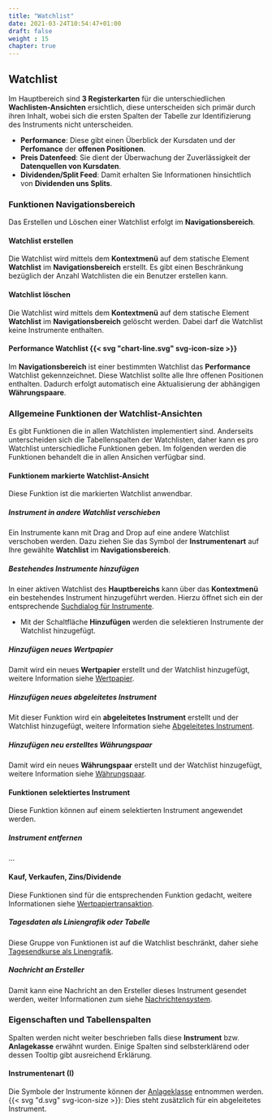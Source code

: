 ```yaml
---
title: "Watchlist"
date: 2021-03-24T10:54:47+01:00
draft: false
weight : 15
chapter: true
---
```

## Watchlist
Im Hauptbereich sind **3 Registerkarten** für die unterschiedlichen **Wachlisten-Ansichten** ersichtlich, diese unterscheiden sich primär durch ihren Inhalt, wobei sich die ersten Spalten der Tabelle zur Identifizierung des Instruments nicht unterscheiden.
+ **Performance**: Diese gibt einen Überblick der Kursdaten und der **Perfomance** der **offenen Positionen**. 
+ **Preis Datenfeed**: Sie dient der Überwachung der Zuverlässigkeit der **Datenquellen von Kursdaten**.
+ **Dividenden/Split Feed**: Damit erhalten Sie Informationen hinsichtlich von **Dividenden uns Splits**.

### Funktionen Navigationsbereich
Das Erstellen und Löschen einer Watchlist erfolgt im **Navigationsbereich**.

#### Watchlist erstellen
Die Watchlist wird mittels dem **Kontextmenü** auf dem statische Element **Watchlist** im **Navigationsbereich** erstellt. Es gibt einen Beschränkung bezüglich der Anzahl Watchlisten die ein Benutzer erstellen kann.

#### Watchlist löschen
Die Watchlist wird mittels dem **Kontextmenü** auf dem statische Element **Watchlist** im **Navigationsbereich** gelöscht werden. Dabei darf die Watchlist keine Instrumente enthalten.

#### Performance Watchlist {{< svg "chart-line.svg" svg-icon-size >}}
Im **Navigationsbereich** ist einer bestimmten Watchlist das **Performance** Watchlist gekennzeichnet. Diese Watchlist sollte alle Ihre offenen Positionen enthalten. Dadurch erfolgt automatisch eine Aktualisierung der abhängigen **Währungspaare**.

### Allgemeine Funktionen der Watchlist-Ansichten
Es gibt Funktionen die in allen Watchlisten implementiert sind. Anderseits unterscheiden sich die Tabellenspalten der Watchlisten, daher kann es pro Watchlist unterschiedliche Funktionen geben. Im folgenden werden die Funktionen behandelt die in allen Ansichen verfügbar sind.

#### Funktionem markierte Watchlist-Ansicht
Diese Funktion ist die markierten Watchlist anwendbar.

##### Instrument in andere Watchlist verschieben
Ein Instrumente kann mit Drag and Drop auf eine andere Watchlist verschoben werden. Dazu ziehen Sie das Symbol der **Instrumentenart** auf Ihre gewählte **Watchlist** im **Navigationsbereich**.

##### Bestehendes Instrumente hinzufügen
In einer aktiven Watchlist des **Hauptbereichs** kann über das **Kontextmenü** ein bestehendes Instrument hinzugeführt werden. Hierzu öffnet sich ein der entsprechende [Suchdialog für Instrumente](../instrument/searchdialog).
+ Mit der Schaltfläche **Hinzufügen** werden die selektieren Instrumente der Watchlist hinzugefügt.

##### Hinzufügen neues Wertpapier
Damit wird ein neues **Wertpapier** erstellt und der Watchlist hinzugefügt, weitere Information siehe [Wertpapier](../instrument/security).

##### Hinzufügen neues abgeleitetes Instrument
Mit dieser Funktion wird ein **abgeleitetes Instrument** erstellt und der Watchlist hinzugefügt, weitere Information siehe [Abgeleitetes Instrument](../instrument/security/derivedinstrument/).

##### Hinzufügen neu erstelltes Währungspaar
Damit wird ein neues **Währungspaar** erstellt und der Watchlist hinzugefügt, weitere Information siehe [Währungspaar](../instrument/currencypair).

#### Funktionen selektiertes Instrument
Diese Funktion können auf einem selektierten Instrument angewendet werden.

##### Instrument entfernen
...

#### Kauf, Verkaufen, Zins/Dividende
Diese Funktionen sind für die entsprechenden Funktion gedacht, weitere Informationen siehe [Wertpapiertransaktion](../../transaction/security).

##### Tagesdaten als Liniengrafik oder Tabelle
Diese Gruppe von Funktionen ist auf die Watchlist beschränkt, daher siehe [Tagesendkurse als Linengrafik](../eodchart).

##### Nachricht an Ersteller
Damit kann eine Nachricht an den Ersteller dieses Instrument gesendet werden, weiter Informationen zum siehe [Nachrichtensystem](../../admindata).

### Eigenschaften und Tabellenspalten
Spalten werden nicht weiter beschrieben falls diese **Instrument** bzw. **Anlagekasse** erwähnt wurden. Einige Spalten sind selbsterklärend oder dessen Tooltip gibt ausreichend Erklärung.

#### Instrumentenart (I)
Die Symbole der Instrumente können der [Anlageklasse](../../basedata/assetclass) entnommen werden.
{{< svg "d.svg" svg-icon-size >}}: Dies steht zusätzlich für ein abgeleitetes Instrument.